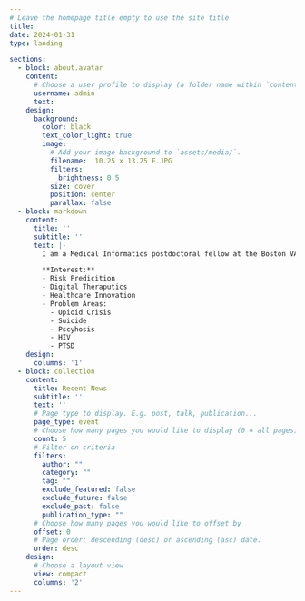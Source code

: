 ```yaml
---
# Leave the homepage title empty to use the site title
title:
date: 2024-01-31
type: landing

sections:
  - block: about.avatar
    content:
      # Choose a user profile to display (a folder name within `content/authors/`)
      username: admin
      text: 
    design:
      background:
        color: black
        text_color_light: true
        image:
          # Add your image background to `assets/media/`.
          filename:  10.25 x 13.25 F.JPG
          filters:
            brightness: 0.5
          size: cover
          position: center
          parallax: false
  - block: markdown
    content:
      title: ''
      subtitle: ''
      text: |-
        I am a Medical Informatics postdoctoral fellow at the Boston VA Healthcare system and a Catalyst fellow at MIT. My primary program of research takes a critical approach to improving the measurement, classification, and identification of digital phenotypes for adverse health outcomes across individual, interpersonal, and community levels. My secondary line of research is concentrated on the development of a clinical decision-making systems that capitalize on common factors across psychotherapeutic processes to aid in personalized psychotherapy treatment selection. 

        **Interest:** 
        - Risk Predicition
        - Digital Theraputics
        - Healthcare Innovation
        - Problem Areas: 
          - Opioid Crisis
          - Suicide
          - Pscyhosis
          - HIV
          - PTSD
    design:
      columns: '1'
  - block: collection
    content:
      title: Recent News
      subtitle: ''
      text: ''
      # Page type to display. E.g. post, talk, publication...
      page_type: event
      # Choose how many pages you would like to display (0 = all pages)
      count: 5
      # Filter on criteria
      filters:
        author: ""
        category: ""
        tag: ""
        exclude_featured: false
        exclude_future: false
        exclude_past: false
        publication_type: ""
      # Choose how many pages you would like to offset by
      offset: 0
      # Page order: descending (desc) or ascending (asc) date.
      order: desc
    design:
      # Choose a layout view
      view: compact
      columns: '2'
---
```

